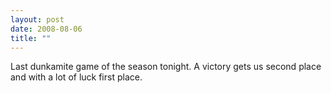 ```yaml
---
layout: post
date: 2008-08-06
title: ""
---
```

Last dunkamite game of the season tonight. A victory gets us second place and with a lot of luck first place.